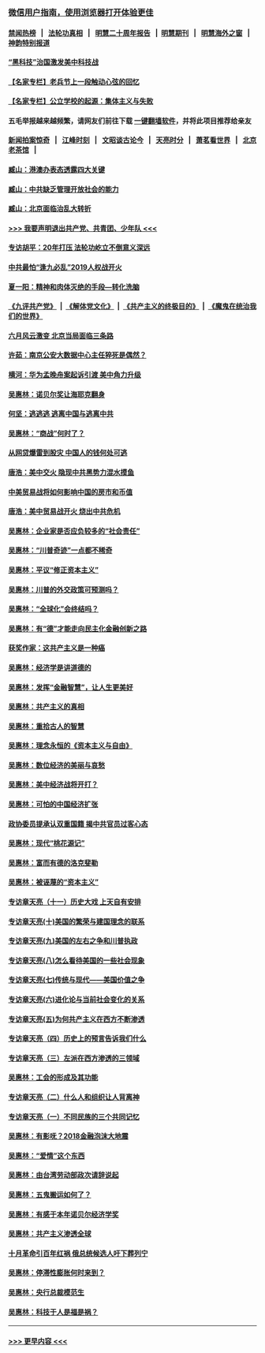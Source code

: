 ### [微信用户指南，使用浏览器打开体验更佳](https://github.com/gfw-breaker/banned-news1/blob/master/indexes/wechat-guide.md?t=0)
#### [禁闻热榜](热点新闻.md?t=0)  &nbsp;&nbsp;|&nbsp;&nbsp; [法轮功真相](https://github.com/gfw-breaker/truth/blob/master/README.md?t=0) &nbsp;&nbsp;|&nbsp;&nbsp; [明慧二十周年报告](https://github.com/gfw-breaker/mh-reports/blob/master/README.md?t=0) &nbsp;&nbsp;|&nbsp;&nbsp;[明慧期刊](https://github.com/gfw-breaker/mh-qikan) &nbsp;&nbsp;|&nbsp;&nbsp; [明慧海外之窗](https://github.com/gfw-breaker/mh-news/blob/master/README.md?t=0) &nbsp;&nbsp;|&nbsp;&nbsp; [神韵特别报道](https://github.com/gfw-breaker/mh-news/blob/master/shenyun.md?t=0)
#### [“黑科技”治国激发美中科技战](../pages/nsc423/n11638056.md?t=02041255) 
#### [【名家专栏】老兵节上一段触动心弦的回忆](../pages/nsc423/n11646016.md?t=02041255) 
#### [【名家专栏】公立学校的起源：集体主义与失败](../pages/nsc423/n11601833.md?t=02041255) 
#### 五毛举报越来越频繁，请网友们前往下载 [一键翻墙软件](https://github.com/gfw-breaker/ssr-accounts)，并将此项目推荐给亲友
#### [新闻拍案惊奇](https://github.com/gfw-breaker/banned-news1/blob/master/pages/link4.md) &nbsp;&nbsp;|&nbsp;&nbsp; [江峰时刻](https://github.com/gfw-breaker/banned-news1/blob/master/pages/link4.md) &nbsp;&nbsp;|&nbsp;&nbsp; [文昭谈古论今](https://github.com/gfw-breaker/banned-news1/blob/master/pages/link4.md) &nbsp;&nbsp;|&nbsp;&nbsp; [天亮时分](https://github.com/gfw-breaker/banned-news1/blob/master/pages/link4.md) &nbsp;&nbsp;|&nbsp;&nbsp; [萧茗看世界](https://github.com/gfw-breaker/banned-news1/blob/master/pages/link4.md) &nbsp;&nbsp;|&nbsp;&nbsp; [北京老茶馆](https://github.com/gfw-breaker/banned-news1/blob/master/pages/link4.md) &nbsp;&nbsp;|&nbsp;&nbsp; 
#### [臧山：港澳办表态透露四大关键](../pages/nsc423/n11421628.md?t=02041255) 
#### [臧山：中共缺乏管理开放社会的能力](../pages/nsc423/n11407457.md?t=02041255) 
#### [臧山：北京面临治乱大转折](../pages/nsc423/n11406895.md?t=02041255) 
#### [>>> 我要声明退出共产党、共青团、少年队 <<<](https://github.com/begood0513/goodnews/blob/master/quit/letter.md) 
#### [专访胡平：20年打压 法轮功屹立不倒意义深远](../pages/nsc423/n11398800.md?t=02041255) 
#### [中共最怕“逢九必乱”2019人权战开火](../pages/nsc423/n11385248.md?t=02041255) 
#### [夏一阳：精神和肉体灭绝的手段—转化洗脑](../pages/nsc423/n11368250.md?t=02041255) 
#### [《九评共产党》](https://github.com/begood0513/9ping.md/blob/master/README.md) &nbsp;|&nbsp; [《解体党文化》](../../../../jtdwh.md/blob/master/README.md)  &nbsp;|&nbsp; [《共产主义的终极目的》](../../../../gczydzjmd.md/blob/master/README.md) &nbsp;|&nbsp; [《魔鬼在统治我们的世界》](../../../../mgztzwmdsj.md/blob/master/README.md) 
#### [六月风云激变 北京当局面临三条路](../pages/nsc423/n11313668.md?t=02041255) 
#### [许茹：南京公安大数据中心主任猝死是偶然？](../pages/nsc423/n11064744.md?t=02041255) 
#### [横河：华为孟晚舟案起诉引渡 美中角力升级](../pages/nsc423/n11027230.md?t=02041255) 
#### [吴惠林：诺贝尔奖让海耶克翻身](../pages/nsc423/n10890049.md?t=02041255) 
#### [何坚：逃逃逃 逃离中国与逃离中共](../pages/nsc423/n10592891.md?t=02041255) 
#### [吴惠林：“商战”何时了？](../pages/nsc423/n10573558.md?t=02041255) 
#### [从网贷爆雷到股灾 中国人的钱何处可逃](../pages/nsc423/n10572800.md?t=02041255) 
#### [唐浩：美中交火 隐现中共黑势力混水摸鱼](../pages/nsc423/n10544040.md?t=02041255) 
#### [中美贸易战将如何影响中国的房市和币值](../pages/nsc423/n10543697.md?t=02041255) 
#### [唐浩：美中贸易战开火 烧出中共危机](../pages/nsc423/n10540126.md?t=02041255) 
#### [吴惠林：企业家是否应负较多的“社会责任”](../pages/nsc423/n10535022.md?t=02041255) 
#### [吴惠林：“川普奇迹”一点都不稀奇](../pages/nsc423/n10512808.md?t=02041255) 
#### [吴惠林：平议“修正资本主义”](../pages/nsc423/n10495724.md?t=02041255) 
#### [吴惠林：川普的外交政策可预测吗？](../pages/nsc423/n10462387.md?t=02041255) 
#### [吴惠林：“全球化”会终结吗？](../pages/nsc423/n10452838.md?t=02041255) 
#### [吴惠林：有“德”才能走向民主化金融创新之路](../pages/nsc423/n10432292.md?t=02041255) 
#### [获奖作家：这共产主义是一种癌](../pages/nsc423/n10431541.md?t=02041255) 
#### [吴惠林：经济学是讲道德的](../pages/nsc423/n10398014.md?t=02041255) 
#### [吴惠林：发挥“金融智慧”，让人生更美好](../pages/nsc423/n10375019.md?t=02041255) 
#### [吴惠林：共产主义的真相](../pages/nsc423/n10351394.md?t=02041255) 
#### [吴惠林：重拾古人的智慧](../pages/nsc423/n10337691.md?t=02041255) 
#### [吴惠林：理念永恒的《资本主义与自由》](../pages/nsc423/n10316274.md?t=02041255) 
#### [吴惠林：数位经济的美丽与哀愁](../pages/nsc423/n10292946.md?t=02041255) 
#### [吴惠林：美中经济战将开打？](../pages/nsc423/n10258825.md?t=02041255) 
#### [吴惠林：可怕的中国经济扩张](../pages/nsc423/n10219147.md?t=02041255) 
#### [政协委员提承认双重国籍 揭中共官员过客心态](../pages/nsc423/n10208809.md?t=02041255) 
#### [吴惠林：现代“桃花源记”](../pages/nsc423/n10185234.md?t=02041255) 
#### [吴惠林：富而有德的洛克斐勒](../pages/nsc423/n10142264.md?t=02041255) 
#### [吴惠林：被诬蔑的“资本主义”](../pages/nsc423/n10124816.md?t=02041255) 
#### [专访章天亮（十一）历史大戏 上天自有安排](../pages/nsc423/n10094905.md?t=02041255) 
#### [专访章天亮(十)美国的繁荣与建国理念的联系](../pages/nsc423/n10094899.md?t=02041255) 
#### [专访章天亮(九)美国的左右之争和川普执政](../pages/nsc423/n10094889.md?t=02041255) 
#### [专访章天亮(八)怎么看待美国的一些社会现象](../pages/nsc423/n10094857.md?t=02041255) 
#### [专访章天亮(七)传统与现代——美国价值之争](../pages/nsc423/n10093140.md?t=02041255) 
#### [专访章天亮(六)进化论与当前社会变化的关系](../pages/nsc423/n10092036.md?t=02041255) 
#### [专访章天亮(五)为何共产主义在西方不断渗透](../pages/nsc423/n10083620.md?t=02041255) 
#### [专访章天亮（四）历史上的预言告诉我们什么](../pages/nsc423/n10083606.md?t=02041255) 
#### [专访章天亮（三）左派在西方渗透的三领域](../pages/nsc423/n10081115.md?t=02041255) 
#### [吴惠林：工会的形成及其功能](../pages/nsc423/n10080633.md?t=02041255) 
#### [专访章天亮（二）什么人和组织让人背离神](../pages/nsc423/n10076637.md?t=02041255) 
#### [专访章天亮（一）不同民族的三个共同记忆](../pages/nsc423/n10074188.md?t=02041255) 
#### [吴惠林：有影呒？2018金融泡沫大地震](../pages/nsc423/n10040534.md?t=02041255) 
#### [吴惠林：“爱情”这个东西](../pages/nsc423/n10019423.md?t=02041255) 
#### [吴惠林：由台湾劳动部政次请辞说起](../pages/nsc423/n9979679.md?t=02041255) 
#### [吴惠林：五鬼搬运如何了？](../pages/nsc423/n9925338.md?t=02041255) 
#### [吴惠林：有感于本年诺贝尔经济学奖](../pages/nsc423/n9871883.md?t=02041255) 
#### [吴惠林：共产主义渗透全球](../pages/nsc423/n9812748.md?t=02041255) 
#### [十月革命引百年红祸 俄总统候选人吁下葬列宁](../pages/nsc423/n9810182.md?t=02041255) 
#### [吴惠林：停滞性膨胀何时来到？](../pages/nsc423/n9764136.md?t=02041255) 
#### [吴惠林：央行总裁模范生](../pages/nsc423/n9728134.md?t=02041255) 
#### [吴惠林：科技于人是福是祸？](../pages/nsc423/n9672982.md?t=02041255) 

----
#### [ >>> 更早内容 <<< ](../indexes/nsc423-earlier.md)
